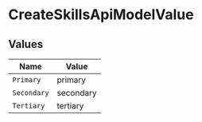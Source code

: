 # CreateSkillsApiModelValue


## Values

| Name        | Value       |
| ----------- | ----------- |
| `Primary`   | primary     |
| `Secondary` | secondary   |
| `Tertiary`  | tertiary    |